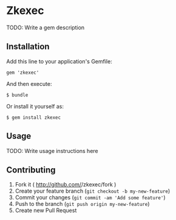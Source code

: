 # Zkexec

TODO: Write a gem description

## Installation

Add this line to your application's Gemfile:

    gem 'zkexec'

And then execute:

    $ bundle

Or install it yourself as:

    $ gem install zkexec

## Usage

TODO: Write usage instructions here

## Contributing

1. Fork it ( http://github.com/<my-github-username>/zkexec/fork )
2. Create your feature branch (`git checkout -b my-new-feature`)
3. Commit your changes (`git commit -am 'Add some feature'`)
4. Push to the branch (`git push origin my-new-feature`)
5. Create new Pull Request
